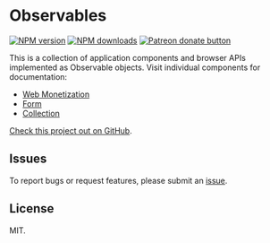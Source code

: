 # Observables

<!-- BADGES/ -->

<span class="badge-npmversion"><a href="https://npmjs.org/package/@webqit/observables" title="View this project on NPM"><img src="https://img.shields.io/npm/v/@webqit/observables.svg" alt="NPM version" /></a></span>
<span class="badge-npmdownloads"><a href="https://npmjs.org/package/@webqit/observables" title="View this project on NPM"><img src="https://img.shields.io/npm/dm/@webqit/observables.svg" alt="NPM downloads" /></a></span>
<span class="badge-patreon"><a href="https://patreon.com/ox_harris" title="Donate to this project using Patreon"><img src="https://img.shields.io/badge/patreon-donate-yellow.svg" alt="Patreon donate button" /></a></span>

<!-- /BADGES -->

This is a collection of application components and browser APIs implemented as Observable objects. Visit individual components for documentation:

+ [Web Monetization](https://github.com/web-native/observables/tree/master/src/web-monetization)
+ [Form](https://github.com/web-native/observables/tree/master/src/form)
+ [Collection](https://github.com/web-native/observables/tree/master/src/collection)

[Check this project out on GitHub](https://github.com/web-native/observables).

## Issues

To report bugs or request features, please submit an [issue](https://github.com/web-native/observables/issues).

## License

MIT.
